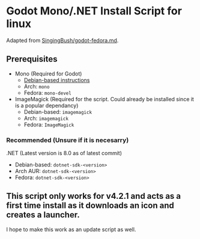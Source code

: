 # Godot Mono/.NET Install Script for linux

Adapted from [SingingBush/godot-fedora.md](https://gist.github.com/SingingBush/a16ef4bc8b94f57d3aa0e74d9c358d24).

## Prerequisites
- Mono (Required for Godot)
    - [Debian-based instructions](https://www.mono-project.com/download/stable/#download-lin)
    - Arch: `mono`
    - Fedora: `mono-devel`
- ImageMagick (Required for the script. Could already be installed since it is a popular dependancy)
    - Debian-based: `imagemagick`
    - Arch: `imagemagick `
    - Fedora: `ImageMagick`

### Recommended (Unsure if it is necesarry)
.NET (Latest version is 8.0 as of latest commit)
- Debian-based: `dotnet-sdk-<version>`
- Arch AUR: `dotnet-sdk-<version>`
- Fedora: `dotnet-sdk-<version>`

## This script only works for v4.2.1 and acts as a first time install as it downloads an icon and creates a launcher.
I hope to make this work as an update script as well.
